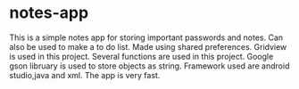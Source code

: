 # notes-app

This is a simple notes app for storing important passwords and notes.
Can also be used to make a to do list.
Made using shared preferences.
Gridview is used in this project.
Several functions are used in this project.
Google gson libruary is used to store objects as string.
Framework used are android studio,java and xml.
The app is very fast.

